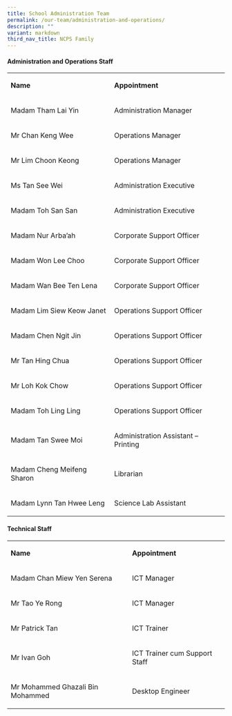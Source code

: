 ```yaml
---
title: School Administration Team
permalink: /our-team/administration-and-operations/
description: ""
variant: markdown
third_nav_title: NCPS Family
---
```

<h4>Administration and Operations Staff</h4>
<table style="minWidth: 50px">
<colgroup>
<col>
<col>
</colgroup>
<tbody>
<tr>
<td rowspan="1" colspan="1">
<p><strong>Name</strong>
</p>
</td>
<td rowspan="1" colspan="1">
<p><strong>Appointment</strong>
</p>
</td>
</tr>
<tr>
<td rowspan="1" colspan="1">
<p>Madam Tham Lai Yin</p>
</td>
<td rowspan="1" colspan="1">
<p>Administration Manager</p>
</td>
</tr>
<tr>
<td rowspan="1" colspan="1">
<p>Mr Chan Keng Wee</p>
</td>
<td rowspan="1" colspan="1">
<p>Operations Manager</p>
</td>
</tr>
<tr>
<td rowspan="1" colspan="1">
<p>Mr Lim Choon Keong</p>
</td>
<td rowspan="1" colspan="1">
<p>Operations Manager</p>
</td>
</tr>
<tr>
<td rowspan="1" colspan="1">
<p>Ms Tan See Wei</p>
</td>
<td rowspan="1" colspan="1">
<p>Administration Executive</p>
</td>
</tr>
<tr>
<td rowspan="1" colspan="1">
<p>Madam Toh San San</p>
</td>
<td rowspan="1" colspan="1">
<p>Administration Executive</p>
</td>
</tr>
<tr>
<td rowspan="1" colspan="1">
<p>Madam Nur Arba’ah</p>
</td>
<td rowspan="1" colspan="1">
<p>Corporate Support Officer</p>
</td>
</tr>
<tr>
<td rowspan="1" colspan="1">
<p>Madam Won Lee Choo</p>
</td>
<td rowspan="1" colspan="1">
<p>Corporate Support Officer</p>
</td>
</tr>
<tr>
<td rowspan="1" colspan="1">
<p>Madam Wan Bee Ten Lena</p>
</td>
<td rowspan="1" colspan="1">
<p>Corporate Support Officer</p>
</td>
</tr>
<tr>
<td rowspan="1" colspan="1">
<p>Madam Lim Siew Keow Janet</p>
</td>
<td rowspan="1" colspan="1">
<p>Operations Support Officer</p>
</td>
</tr>
<tr>
<td rowspan="1" colspan="1">
<p>Madam Chen Ngit Jin</p>
</td>
<td rowspan="1" colspan="1">
<p>Operations Support Officer</p>
</td>
</tr>
<tr>
<td rowspan="1" colspan="1">
<p>Mr Tan Hing Chua</p>
</td>
<td rowspan="1" colspan="1">
<p>Operations Support Officer</p>
</td>
</tr>
<tr>
<td rowspan="1" colspan="1">
<p>Mr Loh Kok Chow</p>
</td>
<td rowspan="1" colspan="1">
<p>Operations Support Officer</p>
</td>
</tr>
<tr>
<td rowspan="1" colspan="1">
<p>Madam Toh Ling Ling</p>
</td>
<td rowspan="1" colspan="1">
<p>Operations Support Officer</p>
</td>
</tr>
<tr>
<td rowspan="1" colspan="1">
<p>Madam Tan Swee Moi</p>
</td>
<td rowspan="1" colspan="1">
<p>Administration Assistant – Printing</p>
</td>
</tr>
<tr>
<td rowspan="1" colspan="1">
<p>Madam Cheng Meifeng Sharon</p>
</td>
<td rowspan="1" colspan="1">
<p>Librarian</p>
</td>
</tr>
<tr>
<td rowspan="1" colspan="1">
<p>Madam Lynn Tan Hwee Leng</p>
</td>
<td rowspan="1" colspan="1">
<p>Science Lab Assistant</p>
</td>
</tr>
</tbody>
</table>
<h4>Technical Staff</h4>
<table style="minWidth: 50px">
<colgroup>
<col>
<col>
</colgroup>
<tbody>
<tr>
<td rowspan="1" colspan="1">
<p><strong>Name</strong>
</p>
</td>
<td rowspan="1" colspan="1">
<p><strong>Appointment</strong>
</p>
</td>
</tr>
<tr>
<td rowspan="1" colspan="1">
<p>Madam Chan Miew Yen Serena</p>
</td>
<td rowspan="1" colspan="1">
<p>ICT Manager</p>
</td>
</tr>
<tr>
<td rowspan="1" colspan="1">
<p>Mr Tao Ye Rong</p>
</td>
<td rowspan="1" colspan="1">
<p>ICT Manager</p>
</td>
</tr>
<tr>
<td rowspan="1" colspan="1">
<p>Mr Patrick Tan</p>
</td>
<td rowspan="1" colspan="1">
<p>ICT Trainer</p>
</td>
</tr>
<tr>
<td rowspan="1" colspan="1">
<p>Mr Ivan Goh</p>
</td>
<td rowspan="1" colspan="1">
<p>ICT Trainer cum Support Staff</p>
</td>
</tr>
<tr>
<td rowspan="1" colspan="1">
<p>Mr Mohammed Ghazali Bin Mohammed</p>
</td>
<td rowspan="1" colspan="1">
<p>Desktop Engineer</p>
</td>
</tr>
</tbody>
</table>
<p></p>